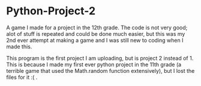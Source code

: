 # Python-Project-2

A game I made for a project in the 12th grade. The code is not very good; alot of stuff is repeated and could be done much easier, but this was my 2nd ever attempt at making a game and I was still new to coding when I made this.

This program is the first project I am uploading, but is project 2 instead of 1. This is because I made my first ever python project in the 11th grade (a terrible game that used the Math.random function extensively), but I lost the files for it :( .  
